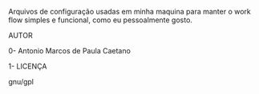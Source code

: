 
Arquivos de configuração usadas em minha maquina para manter o work flow simples e funcional, como eu pessoalmente gosto.





AUTOR

0- Antonio Marcos de Paula Caetano

1- LICENÇA

gnu/gpl
